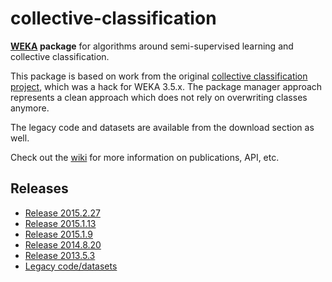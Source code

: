 collective-classification
=========================

**[WEKA](http://www.cs.waikato.ac.nz/ml/weka/) package** for algorithms around
semi-supervised learning and collective classification.

This package is based on work from the original [collective classification project](http://www.cms.waikato.ac.nz/~fracpete/projects/collective-classification/), which was a hack for WEKA 3.5.x. The package manager approach represents a clean approach which does not rely on overwriting classes anymore.

The legacy code and datasets are available from the download section as well.

Check out the [wiki](https://github.com/fracpete/collective-classification-weka-package/wiki) for more information on publications, API, etc.

Releases
--------

* [Release 2015.2.27](https://github.com/fracpete/collective-classification-weka-package/releases/download/v2015.2.27/collective-classification-2015.2.27.zip)
* [Release 2015.1.13](https://github.com/fracpete/collective-classification-weka-package/releases/download/v2015.1.13/collective-classification-2015.1.13.zip)
* [Release 2015.1.9](https://github.com/fracpete/collective-classification-weka-package/releases/download/v2015.1.9/collective-classification-2015.1.9.zip)
* [Release 2014.8.20](https://github.com/fracpete/collective-classification-weka-package/releases/download/v2014.8.20/collective-classification-2014.8.20.zip)
* [Release 2013.5.3](https://github.com/fracpete/collective-classification-weka-package/releases/download/v2013.5.3/collective-classification-2013.5.3.zip)
* [Legacy code/datasets](https://github.com/fracpete/collective-classification-weka-package/releases/download/legacy/legacy.tar.gz)
